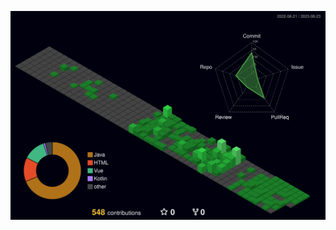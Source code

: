 ![](profile-3d-contrib/profile-night-green.svg)
<!--![](profile-3d-contrib/profile-season-animate.svg)
![](profile-3d-contrib/profile-green-animate.svg)
![](profile-3d-contrib/profile-green.svg)
![](profile-3d-contrib/profile-season.svg)
![](profile-3d-contrib/profile-gitblock.svg)-->

